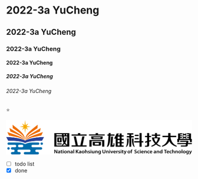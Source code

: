 # 2022-3a YuCheng
## 2022-3a YuCheng
### 2022-3a YuCheng
#### 2022-3a YuCheng
##### 2022-3a YuCheng
###### 2022-3a YuCheng

⭐

![nkust](nkust.png "高科大")

- [ ] todo list
- [x] done
